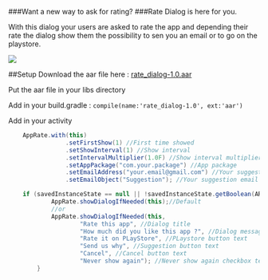 ###Want a new way to ask for rating?
###Rate Dialog is here for you.

With this dialog your users are asked to rate the app and depending their rate the dialog show them the possibility to sen you an email or to go on the playstore.

![](http://im2.ezgif.com/tmp/ezgif-3075728070.gif)

##Setup
Download the aar file here : [rate_dialog-1.0.aar](https://github.com/SylvainLagache/rate-dialog/blob/master/RateDialog/export/rate_dialog-1.0.aar)

Put the aar file in your libs directory

Add in your build.gradle : `compile(name:'rate_dialog-1.0', ext:'aar')`

Add in your activity
```java
    AppRate.with(this)
                .setFirstShow(1) //First time showed
                .setShowInterval(1) //Show interval
                .setIntervalMultiplier(1.0F) //Show interval multiplier
                .setAppPackage("com.your.package") //App package
                .setEmailAddress("your.email@gmail.com") //Your suggestion email address
                .setEmailObject("Suggestion"); //Your suggestion email object

    if (savedInstanceState == null || !savedInstanceState.getBoolean(ARG_ALREADY_STARTED)) {
            AppRate.showDialogIfNeeded(this);//Default
            //or
            AppRate.showDialogIfNeeded(this,
                    "Rate this app", //Dialog title
                    "How much did you like this app ?", //Dialog message
                    "Rate it on PLayStore", //PLaystore button text
                    "Send us why", //Suggestion button text
                    "Cancel", //Cancel button text
                    "Never show again"); //Never show again checkbox text
        }
```
